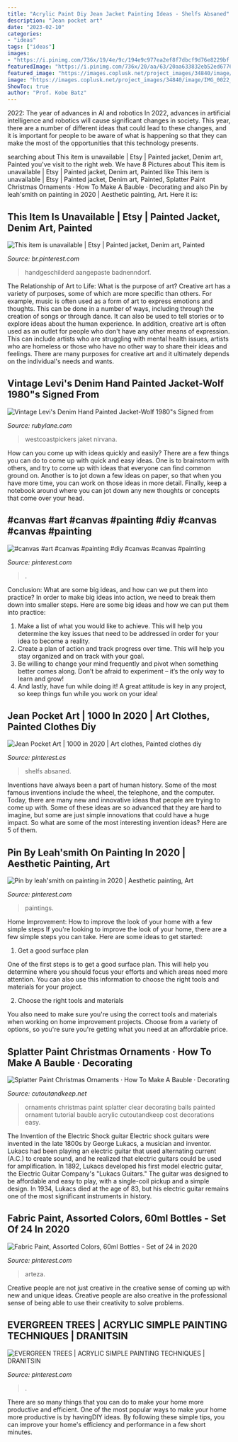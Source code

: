 ```yaml
---
title: "Acrylic Paint Diy Jean Jacket Painting Ideas - Shelfs Absaned"
description: "Jean pocket art"
date: "2023-02-10"
categories:
- "ideas"
tags: ["ideas"]
images:
- "https://i.pinimg.com/736x/19/4e/9c/194e9c977ea2ef8f7dbcf9d76e8229bf.jpg"
featuredImage: "https://i.pinimg.com/736x/20/aa/63/20aa633832eb52ed677607e45297c907.jpg"
featured_image: "https://images.coplusk.net/project_images/34840/image/IMG_0022_1255482582.jpg"
image: "https://images.coplusk.net/project_images/34840/image/IMG_0022_1255482582.jpg"
ShowToc: true
author: "Prof. Kobe Batz"
---
```



2022: The year of advances in AI and robotics
In 2022, advances in artificial intelligence and robotics will cause significant changes in society. This year, there are a number of different ideas that could lead to these changes, and it is important for people to be aware of what is happening so that they can make the most of the opportunities that this technology presents.

	

		
searching about This item is unavailable | Etsy | Painted jacket, Denim art, Painted you've visit to the right web. We have 8 Pictures about This item is unavailable | Etsy | Painted jacket, Denim art, Painted like This item is unavailable | Etsy | Painted jacket, Denim art, Painted, Splatter Paint Christmas Ornaments · How To Make A Bauble · Decorating and also Pin by leah&#039;smith on painting in 2020 | Aesthetic painting, Art. Here it is:
		
    
## This Item Is Unavailable | Etsy | Painted Jacket, Denim Art, Painted

<img loading=lazy src="https://i.pinimg.com/736x/19/4e/9c/194e9c977ea2ef8f7dbcf9d76e8229bf.jpg" onerror="this.onerror=null;this.src='https://tse4.mm.bing.net/th?id=OIP.VhgA9iV46BICRJARhClGqQHaJ4&amp;pid=15.1';" alt="This item is unavailable | Etsy | Painted jacket, Denim art, Painted">

_Source: br.pinterest.com_

>handgeschilderd aangepaste badnenndorf. 

	

The Relationship of Art to Life: What is the purpose of art?
Creative art has a variety of purposes, some of which are more specific than others. For example, music is often used as a form of art to express emotions and thoughts. This can be done in a number of ways, including through the creation of songs or through dance. It can also be used to tell stories or to explore ideas about the human experience. In addition, creative art is often used as an outlet for people who don't have any other means of expression. This can include artists who are struggling with mental health issues, artists who are homeless or those who have no other way to share their ideas and feelings. There are many purposes for creative art and it ultimately depends on the individual's needs and wants.

    
## Vintage Levi&#039;s Denim Hand Painted Jacket-Wolf 1980&quot;s Signed From

<img loading=lazy src="https://cdn0.rubylane.com/shops/westcoastpickers/RL01375.1L.jpg" onerror="this.onerror=null;this.src='https://tse4.mm.bing.net/th?id=OIP.tmRxsMjB3Uf_gy_vIr9V2wHaJ4&amp;pid=15.1';" alt="Vintage Levi&#039;s Denim Hand Painted Jacket-Wolf 1980&quot;s Signed from">

_Source: rubylane.com_

>westcoastpickers jaket nirvana. 

	

How can you come up with ideas quickly and easily?
There are a few things you can do to come up with quick and easy ideas. One is to brainstorm with others, and try to come up with ideas that everyone can find common ground on. Another is to jot down a few ideas on paper, so that when you have more time, you can work on those ideas in more detail. Finally, keep a notebook around where you can jot down any new thoughts or concepts that come over your head.

    
## #canvas #art #canvas #painting #diy #canvas #canvas #painting

<img loading=lazy src="https://i.pinimg.com/736x/3a/b6/c7/3ab6c76183603bc4a3d00f9ac0375e18.jpg" onerror="this.onerror=null;this.src='https://tse4.mm.bing.net/th?id=OIP.LGikeSEIKADpPpleY5O94wHaJa&amp;pid=15.1';" alt="#canvas #art #canvas #painting #diy #canvas #canvas #painting">

_Source: pinterest.com_

>. 

	

Conclusion: What are some big ideas, and how can we put them into practice?
In order to make big ideas into action, we need to break them down into smaller steps. Here are some big ideas and how we can put them into practice:
1. Make a list of what you would like to achieve. This will help you determine the key issues that need to be addressed in order for your idea to become a reality.
2. Create a plan of action and track progress over time. This will help you stay organized and on track with your goal.
3. Be willing to change your mind frequently and pivot when something better comes along. Don’t be afraid to experiment – it’s the only way to learn and grow!
4. And lastly, have fun while doing it! A great attitude is key in any project, so keep things fun while you work on your idea!

    
## Jean Pocket Art | 1000 In 2020 | Art Clothes, Painted Clothes Diy

<img loading=lazy src="https://i.pinimg.com/736x/20/aa/63/20aa633832eb52ed677607e45297c907.jpg" onerror="this.onerror=null;this.src='https://tse3.mm.bing.net/th?id=OIP.gXHpjYXqTkeA-L57E1r1cAHaNK&amp;pid=15.1';" alt="Jean Pocket Art | 1000 in 2020 | Art clothes, Painted clothes diy">

_Source: pinterest.es_

>shelfs absaned. 

	

Inventions have always been a part of human history. Some of the most famous inventions include the wheel, the telephone, and the computer. Today, there are many new and innovative ideas that people are trying to come up with. Some of these ideas are so advanced that they are hard to imagine, but some are just simple innovations that could have a huge impact. So what are some of the most interesting invention ideas? Here are 5 of them.

    
## Pin By Leah&#039;smith On Painting In 2020 | Aesthetic Painting, Art

<img loading=lazy src="https://i.pinimg.com/originals/a2/d9/0d/a2d90dfbe93d87e5031b4c1c47dc562a.jpg" onerror="this.onerror=null;this.src='https://tse3.mm.bing.net/th?id=OIP.rVpGITX6CsRfrthr8UCCSQHaKK&amp;pid=15.1';" alt="Pin by leah&#039;smith on painting in 2020 | Aesthetic painting, Art">

_Source: pinterest.com_

>paintings. 

	

Home Improvement: How to improve the look of your home with a few simple steps
If you're looking to improve the look of your home, there are a few simple steps you can take. Here are some ideas to get started:
1. Get a good surface plan

One of the first steps is to get a good surface plan. This will help you determine where you should focus your efforts and which areas need more attention. You can also use this information to choose the right tools and materials for your project.

2. Choose the right tools and materials

You also need to make sure you're using the correct tools and materials when working on home improvement projects. Choose from a variety of options, so you're sure you're getting what you need at an affordable price.


    
## Splatter Paint Christmas Ornaments · How To Make A Bauble · Decorating

<img loading=lazy src="https://images.coplusk.net/project_images/34840/image/IMG_0022_1255482582.jpg" onerror="this.onerror=null;this.src='https://tse2.mm.bing.net/th?id=OIP.OBY3MEQ53M9AaX9xjncMVgHaE8&amp;pid=15.1';" alt="Splatter Paint Christmas Ornaments · How To Make A Bauble · Decorating">

_Source: cutoutandkeep.net_

>ornaments christmas paint splatter clear decorating balls painted ornament tutorial bauble acrylic cutoutandkeep cost decorations easy. 

	

The Invention of the Electric Shock guitar
Electric shock guitars were invented in the late 1800s by George Lukacs, a musician and inventor. Lukacs had been playing an electric guitar that used alternating current (A.C.) to create sound, and he realized that electric guitars could be used for amplification. In 1892, Lukacs developed his first model electric guitar, the Electric Guitar Company's "Lukacs Guitars." The guitar was designed to be affordable and easy to play, with a single-coil pickup and a simple design. In 1934, Lukacs died at the age of 83, but his electric guitar remains one of the most significant instruments in history.

    
## Fabric Paint, Assorted Colors, 60ml Bottles - Set Of 24 In 2020

<img loading=lazy src="https://i.pinimg.com/736x/4b/76/71/4b7671aedcdb3ebfc3338e88479c66c9.jpg" onerror="this.onerror=null;this.src='https://tse3.mm.bing.net/th?id=OIP.xJ8sGYwkDaFOdK3pL-U54gHaJQ&amp;pid=15.1';" alt="Fabric Paint, Assorted Colors, 60ml Bottles - Set of 24 in 2020">

_Source: pinterest.com_

>arteza. 

	

Creative people are not just creative in the creative sense of coming up with new and unique ideas. Creative people are also creative in the professional sense of being able to use their creativity to solve problems.

    
## EVERGREEN TREES | ACRYLIC SIMPLE PAINTING TECHNIQUES | DRANITSIN

<img loading=lazy src="https://i.pinimg.com/originals/b5/42/df/b542df22bad9fd15fd4b1fedac062176.jpg" onerror="this.onerror=null;this.src='https://tse1.mm.bing.net/th?id=OIP.DEf7LZpbkjnV9KkXKOR3pwHaEK&amp;pid=15.1';" alt="EVERGREEN TREES | ACRYLIC SIMPLE PAINTING TECHNIQUES | DRANITSIN">

_Source: pinterest.com_

>. 

	

There are so many things that you can do to make your home more productive and efficient. One of the most popular ways to make your home more productive is by havingDIY ideas. By following these simple tips, you can improve your home's efficiency and performance in a few short minutes.

